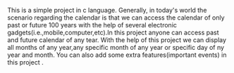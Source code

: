 This is a simple project in c language.
Generally, in today's world the scenario regarding the calendar is that we can access the calendar of only past or future 100 years with the help of several electronic gadgets(i.e.,mobile,computer,etc).In this project anyone can access past and future calendar of any tear.
With the help of this project we can display all months of any year,any specific month of any year or specific day of ny year and month.
You can also add some extra features(important events) in this project .
